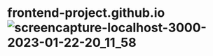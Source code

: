 # frontend-project.github.io![screencapture-localhost-3000-2023-01-22-20_11_58](https://user-images.githubusercontent.com/104992828/213921784-3ba236f3-26e5-40ca-a05f-74cf3e87f98b.png)
